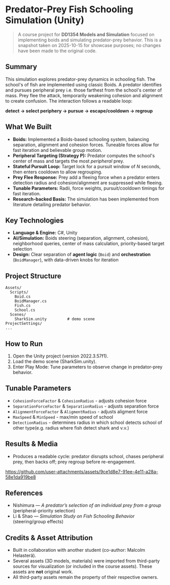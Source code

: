 # Predator-Prey Fish Schooling Simulation (Unity)

> A course project for **DD1354 Models and Simulation** focused on implementing boids and simulating predator-prey behavior. This is a snapshot taken on 2025-10-15 for showcase purposes; no changes have been made to the original code.


## Summary
This simulation explores predator-prey dynamics in schooling fish. The school's of fish are implemented using classic Boids. A predator identifies and pursues peripheral prey i.e. those farthest from the school's center of mass. Prey flee the attack, temporarily weakening cohesion and alignment to create confusion. The interaction follows a readable loop:

**detect → select periphery → pursue → escape/cooldown → regroup**


## What We Built
- **Boids:** Implemented a Boids-based schooling system, balancing separation, alignment and cohesion forces. Tuneable forces allow for fast iteration and believable group motion.
- **Peripheral Targeting (Strategy P):** Predator computes the school's center of mass and targets the most *peripheral* prey.
- **Stateful Pursuit Loop:** Target lock for a pursuit window of _N_ seconds, then enters cooldown to allow regrouping.
- **Prey Flee Response:** Prey add a fleeing force when a predator enters detection radius and cohesion/alignment are suppressed while fleeing.
- **Tunable Parameters:** Radii, force weights, pursuit/cooldown timings for fast iteration.
- **Research-backed Basis:** The simulation has been implemented from literature detailing predator behavior. 


## Key Technologies
- **Language & Engine:** C#, Unity
- **AI/Simulation:** Boids steering (separation, alignment, cohesion), neighborhood queries, center of mass calculation, priority-based target selection
- **Design:** Clear separation of **agent logic** (`Boid`) and **orchestration** (`BoidManager`), with data-driven knobs for iteration


## Project Structure
```
Assets/
  Scripts/
    Boid.cs            
    BoidManager.cs     
    Fish.cs
    School.cs
  Scenes/
    SharkSim.unity         # demo scene
ProjectSettings/
...
```

## How to Run
1. Open the Unity project (version 2022.3.57f1).
2. Load the demo scene (SharkSim.unity).
3. Enter Play Mode:
      Tune parameters to observe change in predator-prey behavior.


## Tunable Parameters
- `CohesionForceFactor` & `CohesionRadius` - adjusts cohesion force
- `SeparationForceFactor` & `SeparationRadius` - adjusts separation force
- `AlignmentForceFactor` & `AligmentRadius` - adjusts aligment force
- `MaxSpeed` & `MinSpeed` - max/min speed of school
- `DetectionRadius` - determines radius in which school detects school of other type(e.g. radius where fish detect shark and v.v.)


## Results & Media
- Produces a readable cycle: predator disrupts school, chases peripheral prey, then backs off; prey regroup before re-engagement.

https://github.com/user-attachments/assets/9ce1d8e7-91ee-4e11-a28a-58e1da919be8


## References
- Nishimura — *A predator’s selection of an individual prey from a group* (peripheral-priority selection)
- Li & Shao — *Simulation Study on Fish Schooling Behavior* (steering/group effects)


## Credits & Asset Attribution
- Built in collaboration with another student (co-author: Malcolm Helasterä).
- Several assets (3D models, materials) were imported from third-party sources for visualization (or included in the course assets). These assets are **not** original work.
- All third-party assets remain the property of their respective owners.
